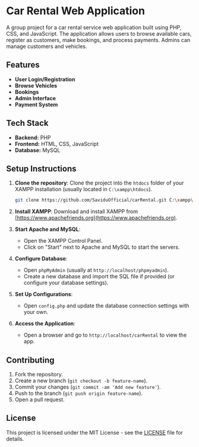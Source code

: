 # Car Rental Web Application

A group project for a car rental service web application built using PHP, CSS, and JavaScript. The application allows users to browse available cars, register as customers, make bookings, and process payments. Admins can manage customers and vehicles.

## Features

- **User Login/Registration**
- **Browse Vehicles**
- **Bookings**
- **Admin Interface**
- **Payment System**

## Tech Stack

- **Backend:** PHP
- **Frontend:** HTML, CSS, JavaScript
- **Database:** MySQL

## Setup Instructions

1. **Clone the repository**:
    Clone the project into the `htdocs` folder of your XAMPP installation (usually located in `C:\xampp\htdocs`).
    ```bash
    git clone https://github.com/SaviduOfficial/carRental.git C:\xampp\htdocs\carRental
    ```

2. **Install XAMPP**: Download and install XAMPP from [https://www.apachefriends.org](https://www.apachefriends.org).

3. **Start Apache and MySQL**:
   - Open the XAMPP Control Panel.
   - Click on "Start" next to Apache and MySQL to start the servers.

4. **Configure Database**:
   - Open `phpMyAdmin` (usually at `http://localhost/phpmyadmin`).
   - Create a new database and import the SQL file if provided (or configure your database settings).

5. **Set Up Configurations**:
   - Open `config.php` and update the database connection settings with your own.

6. **Access the Application**:
   - Open a browser and go to `http://localhost/carRental` to view the app.

## Contributing

1. Fork the repository.
2. Create a new branch (`git checkout -b feature-name`).
3. Commit your changes (`git commit -am 'Add new feature'`).
4. Push to the branch (`git push origin feature-name`).
5. Open a pull request.

## License

This project is licensed under the MIT License - see the [LICENSE](LICENSE) file for details.
